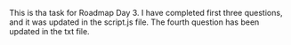 This is tha task for Roadmap Day 3. I have completed first three questions, and it was updated in the script.js file.
The fourth question has been updated in the txt file.
